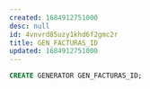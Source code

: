 ```yaml
---
created: 1684912751000
desc: null
id: 4vnvrd85uzy1khd6f2gmc2r
title: GEN_FACTURAS_ID
updated: 1684912751000
---
```


```sql
CREATE GENERATOR GEN_FACTURAS_ID;
```